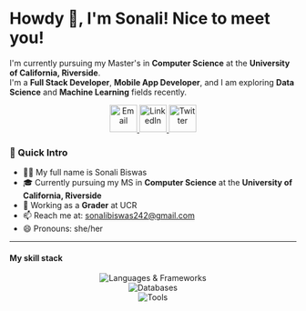 # Howdy 👋, I'm Sonali! Nice to meet you!

I'm currently pursuing my Master's in **Computer Science** at the **University of California, Riverside**.  
I'm a **Full Stack Developer**, **Mobile App Developer**, and I am exploring **Data Science** and **Machine Learning** fields recently.  

<p align="center">
  <a href="mailto:sonalibiswas242@gmail.com" target="_blank">
    <img src="https://skillicons.dev/icons?i=gmail" alt="Email" height="48" />
  </a>
  <a href="https://www.linkedin.com/in/sonalibiswas242/" target="_blank">
    <img src="https://skillicons.dev/icons?i=linkedin" alt="LinkedIn" height="48" />
  </a>
  <a href="https://x.com/Shonaaaliii" target="_blank">
    <img src="https://skillicons.dev/icons?i=twitter" alt="Twitter" height="48" />
  </a>
</p>

### 👋 Quick Intro

- 👩‍💻 My full name is Sonali Biswas
- 🎓 Currently pursuing my MS in **Computer Science** at the **University of California, Riverside**  
- 💼 Working as a **Grader** at UCR  
- 📫 Reach me at: sonalibiswas242@gmail.com  
- 😄 Pronouns: she/her  

---

<p align="center"><h4>My skill stack </h4></p>

<p align="center">
  <img src="https://skillicons.dev/icons?i=js,ts,html,css,react,nodejs,express,java,cpp,python" alt="Languages & Frameworks" />
  <br />
  <img src="https://skillicons.dev/icons?i=firebase,mongodb,sqlite,mysql" alt="Databases" />
  <br />
  <img src="https://skillicons.dev/icons?i=androidstudio,react,redux,figma,github,git,vscode,postman" alt="Tools" />
</p>
